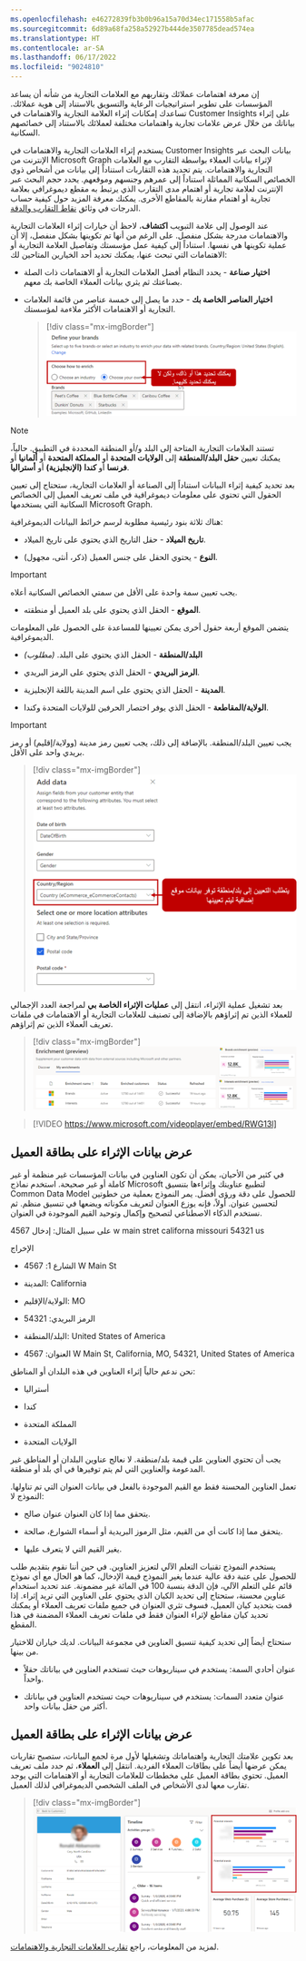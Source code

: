 ```yaml
---
ms.openlocfilehash: e46272839fb3b0b96a15a70d34ec171558b5afac
ms.sourcegitcommit: 6d89a68fa258a52927b444de3507785dead574ea
ms.translationtype: HT
ms.contentlocale: ar-SA
ms.lasthandoff: 06/17/2022
ms.locfileid: "9024810"
---
```

إن معرفة اهتمامات عملائك وتقاربهم مع العلامات التجارية من شأنه أن يساعد المؤسسات على تطوير استراتيجيات الرعاية والتسويق بالاستناد إلى هوية عملائك. تساعدك إمكانات إثراء العلامة التجارية والاهتمامات في Customer Insights على إثراء بياناتك من خلال عرض علامات تجارية واهتمامات مختلفة لعملائك بالاستناد إلى خصائصهم السكانية.

يستخدم إثراء العلامات التجارية والاهتمامات في Customer Insights بيانات البحث عبر الإنترنت من Microsoft Graph لإثراء بيانات العملاء بواسطة التقارب مع العلامات التجارية والاهتمامات.
يتم تحديد هذه التقاربات استناداً إلى بيانات من أشخاص ذوي الخصائص السكانية المماثلة استناداً إلى عمرهم وجنسهم وموقعهم. يحدد حجم البحث عبر الإنترنت لعلامة تجارية أو اهتمام مدى التقارب الذي يرتبط به مقطع ديموغرافي بعلامة تجارية أو اهتمام مقارنة بالمقاطع الأخرى. يمكنك معرفة المزيد حول كيفية حساب الدرجات في وثائق [نقاط التقارب والدقة](/dynamics365/customer-insights/audience-insights/enrichment-microsoft-graph#affinity-score-and-confidence).

عند الوصول إلى علامة التبويب **اكتشاف**، لاحظ أن خيارات إثراء العلامات التجارية والاهتمامات مدرجة بشكل منفصل. على الرغم من أنها تم تكوينها بشكل منفصل، إلا أن عملية تكوينها هي نفسها. استناداً إلى كيفية عمل مؤسستك وتفاصيل العلامة التجارية أو الاهتمامات التي تبحث عنها، يمكنك تحديد أحد الخيارين المتاحين لك:

-   **اختيار صناعة** - يحدد النظام أفضل العلامات التجارية أو الاهتمامات ذات الصلة بصناعتك ثم يثري بيانات العملاء الخاصة بك معهم.

-   **اختيار العناصر الخاصة بك** - حدد ما يصل إلى خمسة عناصر من قائمة العلامات التجارية أو الاهتمامات الأكثر ملاءمة لمؤسستك.

    > [!div class="mx-imgBorder"] 
    > [![عند تحديد علاماتك التجارية، يمكنك اختيار كيفية الإثراء، سواء عن طريق الصناعة أو عن طريق اختيار العلامة التجارية الخاصة بك.](../media/edp-03-01.png)](../media/edp-03-01.png#lightbox)

> [!NOTE] 
> تستند العلامات التجارية المتاحة إلى البلد و/أو المنطقة المحددة في التطبيق. حالياً، يمكنك تعيين **حقل البلد/المنطقة** إلى **الولايات المتحدة** أو **المملكة المتحدة** أو **ألمانيا** أو **فرنسا** أو **كندا (الإنجليزية)** أو **أستراليا**.

بعد تحديد كيفية إثراء البيانات استناداً إلى الصناعة أو العلامات التجارية، ستحتاج إلى تعيين الحقول التي تحتوي على معلومات ديموغرافية في ملف تعريف العميل إلى الخصائص السكانية التي يستخدمها Microsoft Graph.

هناك ثلاثة بنود رئيسية مطلوبة لرسم خرائط البيانات الديموغرافية:

-   **تاريخ الميلاد** - حقل التاريخ الذي يحتوي على تاريخ الميلاد.

-   **النوع** - يحتوي الحقل على جنس العميل (ذكر، أنثى، مجهول).

> [!IMPORTANT] 
> يجب تعيين سمة واحدة على الأقل من سمتي الخصائص السكانية أعلاه.

-   **الموقع** - الحقل الذي يحتوي على بلد العميل أو منطقته.

يتضمن الموقع أربعة حقول أخرى يمكن تعيينها للمساعدة على الحصول على المعلومات الديموغرافية.

-   **البلد/المنطقة** - الحقل الذي يحتوي على البلد. *(مطلوب)*

-   **الرمز البريدي** - الحقل الذي يحتوي على الرمز البريدي.

-   **المدينة** - الحقل الذي يحتوي على اسم المدينة باللغة الإنجليزية.

-   **الولاية/المقاطعة** - الحقل الذي يوفر اختصار الحرفين للولايات المتحدة وكندا.

> [!IMPORTANT] 
> يجب تعيين البلد/المنطقة. بالإضافة إلى ذلك، يجب تعيين رمز مدينة (وولاية/إقليم) أو رمز بريدي واحد على الأقل.

> [!div class="mx-imgBorder"] 
> [![يتطلب التعيين إلى بلد أو منطقة بيانات موقع إضافية ليتم تعيينها.](../media/edp-03-02.png)](../media/edp-03-02.png#lightbox)

بعد تشغيل عملية الإثراء، انتقل إلى **عمليات الإثراء الخاصة بي** لمراجعة العدد الإجمالي للعملاء الذين تم إثراؤهم بالإضافة إلى تصنيف للعلامات التجارية أو الاهتمامات في ملفات تعريف العملاء الذين تم إثراؤهم.

> [!div class="mx-imgBorder"]
> [![علامة التبويب عمليات الإثراء الخاصة بي تظهر حالة عمليات الإثراء الخاصة بك ومعاينة لكل منها.](../media/edp-03-03.png)](../media/edp-03-03.png#lightbox)

> [!VIDEO https://www.microsoft.com/videoplayer/embed/RWG13l]

## <a name="view-enrichment-data-on-the-customer-card"></a>عرض بيانات الإثراء على بطاقة العميل

في كثير من الأحيان، يمكن أن تكون العناوين في بيانات المؤسسات غير منظمة أو غير كاملة أو غير صحيحة. استخدم نماذج Microsoft لتطبيع عناوينك وإثراءها بتنسيق Common Data Model للحصول على دقة ورؤى أفضل.
يمر النموذج بعملية من خطوتين لتحسين عنوان. أولاً، فإنه يوزع العنوان لتعريف مكوناته ويضعها في تنسيق منظم. ثم نستخدم الذكاء الاصطناعي لتصحيح وإكمال وتوحيد القيم الموجودة في العنوان.

على سبيل المثال: إدخال 4567 w main stret californa missouri 54321 us

الإخراج

-   الشارع 1: 4567 W Main St

-   المدينة: California

-   الولاية/الإقليم: MO

-   الرمز البريدي: 54321

-   البلد/المنطقة: United States of America

-   العنوان: 4567‎ W Main St, California, MO, 54321, United States of America

نحن ندعم حالياً إثراء العناوين في هذه البلدان أو المناطق:

-   أستراليا

-   كندا

-   المملكة المتحدة

-   الولايات المتحدة

يجب أن تحتوي العناوين على قيمة بلد/منطقة. لا نعالج عناوين البلدان أو المناطق غير المدعومة والعناوين التي لم يتم توفيرها في أي بلد أو منطقة.

تعمل العناوين المحسنة فقط مع القيم الموجودة بالفعل في بيانات العنوان التي تم تناولها. النموذج لا:

-   يتحقق مما إذا كان العنوان عنوان صالح.

-   يتحقق مما إذا كانت أي من القيم، مثل الرموز البريدية أو أسماء الشوارع، صالحة.

-   يغير القيم التي لا يتعرف عليها.

يستخدم النموذج تقنيات التعلم الآلي لتعزيز العناوين. في حين أننا نقوم بتقديم طلب للحصول على عتبة دقة عالية عندما يغير النموذج قيمة الإدخال، كما هو الحال مع أي نموذج قائم على التعلم الآلي، فإن الدقة بنسبة 100 في المائة غير مضمونة.
عند تحديد استخدام عناوين محسنة، ستحتاج إلى تحديد الكيان الذي يحتوي على العناوين التي تريد إثراء. إذا قمت بتحديد كيان العميل، فسوف تثري العنوان في جميع ملفات تعريف العملاء أو يمكنك تحديد كيان مقاطع لإثراء العنوان فقط في ملفات تعريف العملاء المضمنة في هذا المقطع.

ستحتاج أيضاً إلى تحديد كيفية تنسيق العناوين في مجموعة البيانات.
لديك خياران للاختيار من بينها.

-   عنوان أحادي السمة: يستخدم في سيناريوهات حيث تستخدم العناوين في بياناتك حقلاً واحداً.

-   عنوان متعدد السمات: يستخدم في سيناريوهات حيث تستخدم العناوين في بياناتك أكثر من حقل بيانات واحد.

## <a name="view-enrichment-data-on-the-customer-card"></a>عرض بيانات الإثراء على بطاقة العميل

بعد تكوين علامتك التجارية واهتماماتك وتشغيلها لأول مرة لجمع البيانات، ستصبح تقاربات يمكن عرضها أيضاً على بطاقات العملاء الفردية. انتقل إلى **العملاء**، ثم حدد ملف تعريف العميل. تحتوي بطاقة العميل على مخططات للعلامات التجارية أو الاهتمامات التي يوجد تقارب معها لدى الأشخاص في الملف الشخصي الديموغرافي لذلك العميل.

> [!div class="mx-imgBorder"] 
> [![لقطة شاشة للتطبيق مع وصف Teams الذي تم إنشاؤه تلقائياً.](../media/edp-03-04.png)](../media/edp-03-04.png#lightbox)

لمزيد من المعلومات، راجع [تقارب العلامات التجارية والاهتمامات](/dynamics365/customer-insights/audience-insights/enrichment-microsoft-graph).
